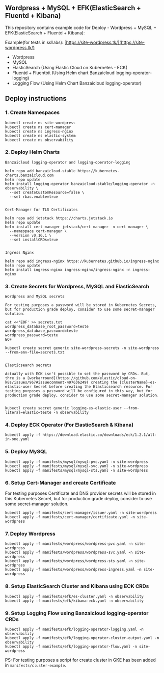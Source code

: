 ## Wordpress + MySQL + EFK(ElasticSearch + Fluentd + Kibana)

This repository contains example code for Deploy - Wordpress + MySQL + EFK(ElasticSearch + Fluentd + Kibana):

Example(for tests in ssllabs): [https://site-wordpress.tk/](https://site-wordpress.tk/)

- Wordpress
- MySQL
- ElasticSearch (Using Elastic Cloud on Kubernetes - ECK)
- Fluentd + Fluentbit (Using Helm chart Banzaicloud logging-operator-logging)
- Logging Flow (Using Helm Chart Banzaicloud logging-operator)

## Deploy instructions

### 1. Create Namespaces

```
kubectl create ns site-wordpress
kubectl create ns cert-manager
kubectl create ns ingress-nginx
kubectl create ns elastic-system
kubectl create ns observability
```

### 2. Deploy Helm Charts

```
Banzaicloud logging-operator and logging-operator-logging

helm repo add banzaicloud-stable https://kubernetes-charts.banzaicloud.com
helm repo update
helm install logging-operator banzaicloud-stable/logging-operator -n observability \
  --set createCustomResource=false \
  --set rbac.enable=true


Cert-Manager for TLS Certificates

helm repo add jetstack https://charts.jetstack.io
helm repo update
helm install cert-manager jetstack/cert-manager -n cert-manager \
  --namespace cert-manager \
  --version v0.16.1 \
  --set installCRDs=true


Ingress Nginx

helm repo add ingress-nginx https://kubernetes.github.io/ingress-nginx
helm repo update
helm install ingress-nginx ingress-nginx/ingress-nginx -n ingress-nginx
```

### 3. Create Secrets for Wordpress, MySQL and ElasticSearch

```
Wordpress and MySQL secrets 

For testing purposes a password will be stored in Kubernetes Secrets, but for production grade deploy, consider to use some secret-manager solution.

cat <<'EOF' >> secrets.txt
wordpress_database_root_password=teste
wordpress_database_password=teste
wordpress_password=teste
EOF

kubectl create secret generic site-wordpress-secrets -n site-wordpress --from-env-file=secrets.txt


Elasticsearch secrets

Actually with ECK isn't possible to set the password by CRDs. But, thre is a [workarround](https://github.com/elastic/cloud-on-k8s/issues/967#issuecomment-497636249) creating the {clusterName}-es-elastic-user Secret before creating the Elasticsearch resource. For testing purposes a password will be configured in this way, but for production grade deploy, consider to use some secret-manager solution.


kubectl create secret generic logging-es-elastic-user --from-literal=elastic=teste -n observability
```

### 4. Deploy ECK Operator (For ElasticSearch & Kibana)

```
kubectl apply -f https://download.elastic.co/downloads/eck/1.2.1/all-in-one.yaml
```

### 5. Deploy MySQL

```
kubectl apply -f manifests/mysql/mysql-pvc.yaml -n site-wordpress
kubectl apply -f manifests/mysql/mysql-svc.yaml -n site-wordpress
kubectl apply -f manifests/mysql/mysql-sts.yaml -n site-wordpress
```

### 6. Setup Cert-Manager and create Certificate

For testing purposes Certificate and DNS provider secrets will be stored in this Kubernetes Secret, but for production grade deploy, consider to use some secret-manager solution.

```
kubectl apply -f manifests/cert-manager/issuer.yaml -n site-wordpress
kubectl apply -f manifests/cert-manager/certificate.yaml -n site-wordpress
```

### 7. Deploy Wordpress

```
kubectl apply -f manifests/wordpress/wordpress-pvc.yaml -n site-wordpress
kubectl apply -f manifests/wordpress/wordpress-svc.yaml -n site-wordpress
kubectl apply -f manifests/wordpress/wordpress-sts.yaml -n site-wordpress
kubectl apply -f manifests/wordpress/wordpress-ingress.yaml -n site-wordpress
```

### 8. Setup ElasticSearch Cluster and Kibana using ECK CRDs

```
kubectl apply -f manifests/efk/es-cluster.yaml -n observability
kubectl apply -f manifests/efk/kibana-eck.yaml -n observability
```

### 9. Setup Logging Flow using Banzaicloud logging-operator CRDs
```
kubectl apply -f manifests/efk/logging-operator-logging.yaml -n observability
kubectl apply -f manifests/efk/logging-operator-cluster-output.yaml -n observability
kubectl apply -f manifests/efk/logging-operator-flow.yaml -n site-wordpress
```

PS: For testing purposes a script for create cluster in GKE has been added in `manifests/cluster-example`.